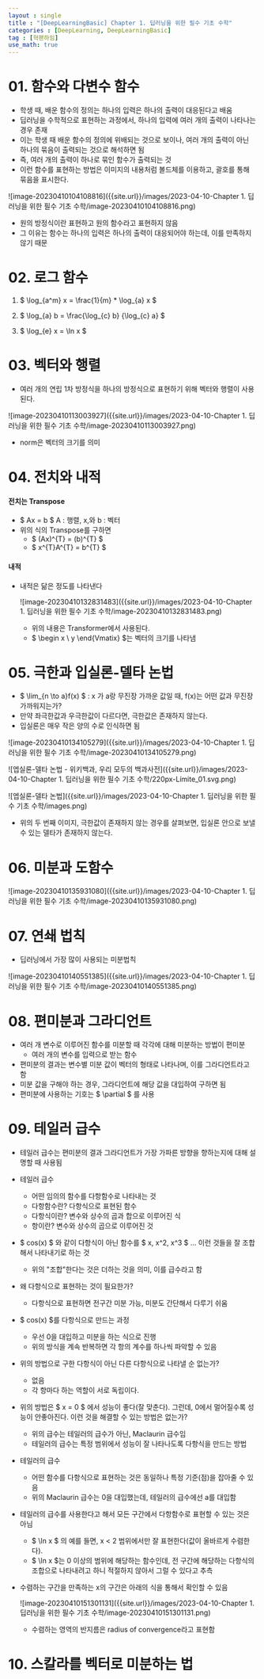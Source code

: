 ```yaml
---
layout : single
title : "[DeepLearningBasic] Chapter 1. 딥러닝을 위한 필수 기초 수학"
categories : [DeepLearning, DeepLearningBasic]
tag : [혁팬하임]
use_math: true
---
```


# 01. 함수와 다변수 함수
*  학생 때, 배운 함수의 정의는 하나의 입력은 하나의 출력이 대응된다고 배움
* 딥러닝을 수학적으로 표현하는 과정에서, 하나의 입력에 여러 개의 출력이 나타나는 경우 존재
* 이는 학생 때 배운 함수의 정의에 위배되는 것으로 보이나, 여러 개의 출력이 아닌 하나의 묶음이 출력되는 것으로 해석하면 됨
*  즉, 여러 개의 출력이 하나로 묶인 함수가 출력되는 것
* 이런 함수를 표현하는 방법은 이미지의 내용처럼 볼드체를 이용하고, 괄호를 통해 묶음을 표시한다.

![image-20230410104108816]({{site.url}}/images/2023-04-10-Chapter 1. 딥러닝을 위한 필수 기초 수학/image-20230410104108816.png)

* 원의 방정식이란 표현하고 원의 함수라고 표현하지 않음
*  그 이유는 함수는 하나의 입력은 하나의 출력이 대응되어야 하는데, 이를 만족하지 않기 때문



# 02. 로그 함수

1. $ \log_{a^m} x = \frac{1}{m} * \log_{a} x $

2. $  \log_{a} b = \frac{\log_{c} b} {\log_{c} a} $

3. $ \log_{e} x = \ln x $



# 03. 벡터와 행렬

* 여러 개의 연립 1차 방정식을 하나의 방정식으로 표현하기 위해 벡터와 행렬이 사용된다.

![image-20230410113003927]({{site.url}}/images/2023-04-10-Chapter 1. 딥러닝을 위한 필수 기초 수학/image-20230410113003927.png)

* norm은 벡터의 크기를 의미



# 04. 전치와 내적

#### 전치는 Transpose

* $ Ax = b $ A : 행렬, x,와 b : 벡터
* 위의 식의 Transpose를 구하면
  * $ (Ax)^{T} = (b)^{T} $
  * $ x^{T}A^{T} = b^{T} $

#### 내적

* 내적은 닮은 정도를 나타낸다

  ![image-20230410132831483]({{site.url}}/images/2023-04-10-Chapter 1. 딥러닝을 위한 필수 기초 수학/image-20230410132831483.png)

  * 위의 내용은 Transformer에서 사용된다.
  * $ \begin x \\ y \end{Vmatix} $는 벡터의 크기를 나타냄



# 05. 극한과 입실론-델타 논법

* $ \lim_{n \to a}f(x) $ : x 가 a랑 무진장 가까운 값일 때, f(x)는 어떤 값과 무진장 가까워지는가?
* 만약 좌극한값과 우극한값이 다르다면, 극한값은 존재하지 않는다.
* 입실론은 매우 작은 양의 수로 인식하면 됨

![image-20230410134105279]({{site.url}}/images/2023-04-10-Chapter 1. 딥러닝을 위한 필수 기초 수학/image-20230410134105279.png)

![엡실론-델타 논법 - 위키백과, 우리 모두의 백과사전]({{site.url}}/images/2023-04-10-Chapter 1. 딥러닝을 위한 필수 기초 수학/220px-Límite_01.svg.png)

![엡실론-델타 논법]({{site.url}}/images/2023-04-10-Chapter 1. 딥러닝을 위한 필수 기초 수학/images.png)

* 위의 두 번째 이미지, 극한값이 존재하지 않는 경우를 살펴보면, 입실론 안으로 보낼 수 있는 델타가 존재하지 않는다. 



# 06. 미분과 도함수

![image-20230410135931080]({{site.url}}/images/2023-04-10-Chapter 1. 딥러닝을 위한 필수 기초 수학/image-20230410135931080.png)



# 07. 연쇄 법칙

* 딥러닝에서 가장 많이 사용되는 미분법칙

![image-20230410140551385]({{site.url}}/images/2023-04-10-Chapter 1. 딥러닝을 위한 필수 기초 수학/image-20230410140551385.png)



# 08. 편미분과 그라디언트

* 여러 개 변수로 이루어진 함수를 미분할 때 각각에 대해 미분하는 방법이 편미분
  * 여러 개의 변수를 입력으로 받는 함수
* 편미분의 결과는 변수별 미분 값이 벡터의 형태로 나타나며, 이를 그라디언트라고 함
* 미분 값을 구해야 하는 경우, 그라디언트에 해당 값을 대입하여 구하면 됨
* 편미분에 사용하는 기호는 $ \partial $ 를 사용



# 09. 테일러 급수

* 테일러 급수는 편미분의 결과 그라디언트가 가장 가파른 방향을 향하는지에 대해 설명할 때 사용됨
* 테일러 급수
  * 어떤 임의의 함수를 다항함수로 나타내는 것
  * 다항함수란? 다항식으로 표현된 함수
  * 다항식이란? 변수와 상수의 곱과 합으로 이루어진 식
  * 항이란? 변수와 상수의 곱으로 이루어진 것
* $ cos(x) $ 와 같이 다항식이 아닌 함수를 $ x, x^2, x^3 $ ... 이런 것들을 잘 조합해서 나타내기로 하는 것
  * 위의 "조합"한다는 것은 더하는 것을 의미, 이를 급수라고 함
* 왜 다항식으로 표현하는 것이 필요한가?
  * 다항식으로 표현하면 전구간 미분 가능, 미분도 간단해서 다루기 쉬움
* $ cos(x) $를 다항식으로 만드는 과정
  * 우선 0을 대입하고 미분을 하는 식으로 진행
  * 위의 방식을 계속 반복하면 각 항의 계수를 하나씩 파악할 수 있음
* 위의 방법으로 구한 다항식이 아닌 다른 다항식으로 나타낼 순 없는가? 
  * 없음
  * 각 항마다 하는 역할이 서로 독립이다.
* 위의 방법은 $ x = 0 $ 에서 성능이 좋다(잘 맞춘다). 그런데, 0에서 멀어질수록 성능이 안좋아진다. 이런 것을 해결할 수 있는 방법은 없는가?
  * 위의 급수는 테일러의 급수가 아닌, Maclaurin 급수임
  * 테일러의 급수는 특정 범위에서 성능이 잘 나타나도록 다항식을 만드는 방법

* 테일러의 급수

  * 어떤 함수를 다항식으로 표현하는 것은 동일하나 특정 기준(점)을 잡아줄 수 있음
  * 위의 Maclaurin 급수는 0을 대입했는데, 테일러의 급수에선 a를 대입함

* 테일러의 급수를 사용한다고 해서 모든 구간에서 다항함수로 표현할 수 있는 것은 아님

  * $ \ln x $ 의 예를 들면, x < 2 범위에서만 잘 표현한다(값이 올바르게 수렴한다).
  * $ \ln x $는 0 이상의 범위에 해당하는 함수인데, 전 구간에 해당하는 다항식의 조합으로 나타내려고 하니 적절하지 않아서 그럴 수 있다고 추측

* 수렴하는 구간을 만족하는 x의 구간은 아래의 식을 통해서 확인할 수 있음

  ![image-20230410151301131]({{site.url}}/images/2023-04-10-Chapter 1. 딥러닝을 위한 필수 기초 수학/image-20230410151301131.png)

  * 수렴하는 영역의 반지름은 radius of convergence라고 표현함



# 10. 스칼라를 벡터로 미분하는 법


